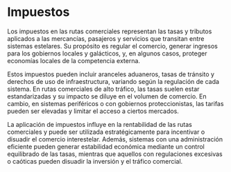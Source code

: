 # Impuestos

Los impuestos en las rutas comerciales representan las tasas y tributos aplicados a las mercancías, pasajeros y servicios que transitan entre sistemas estelares. Su propósito es regular el comercio, generar ingresos para los gobiernos locales y galácticos, y, en algunos casos, proteger economías locales de la competencia externa.

Estos impuestos pueden incluir aranceles aduaneros, tasas de tránsito y derechos de uso de infraestructura, variando según la regulación de cada sistema. En rutas comerciales de alto tráfico, las tasas suelen estar estandarizadas y su impacto se diluye en el volumen de comercio. En cambio, en sistemas periféricos o con gobiernos proteccionistas, las tarifas pueden ser elevadas y limitar el acceso a ciertos mercados.

La aplicación de impuestos influye en la rentabilidad de las rutas comerciales y puede ser utilizada estratégicamente para incentivar o disuadir el comercio interestelar. Además, sistemas con una administración eficiente pueden generar estabilidad económica mediante un control equilibrado de las tasas, mientras que aquellos con regulaciones excesivas o caóticas pueden disuadir la inversión y el tráfico comercial.
